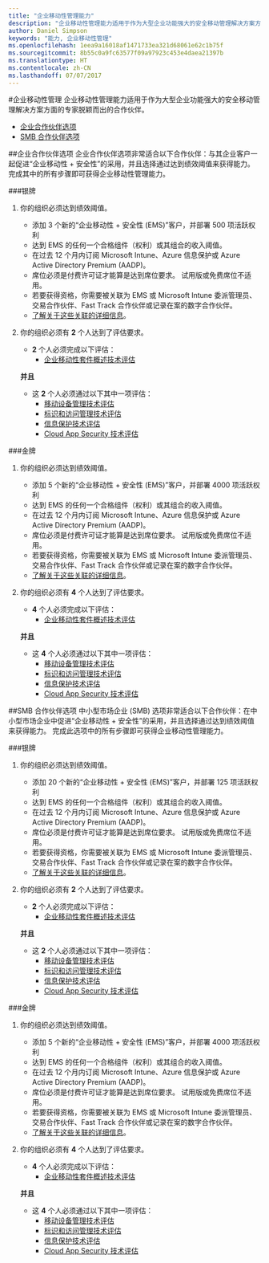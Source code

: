 ```yaml
---
title: "企业移动性管理能力"
description: "企业移动性管理能力适用于作为大型企业功能强大的安全移动管理解决方案方面的专家脱颖而出的合作伙伴。"
author: Daniel Simpson
keywords: "能力, 企业移动性管理"
ms.openlocfilehash: 1eea9a16018af1471733ea321d68061e62c1b75f
ms.sourcegitcommit: 8b55c0a9fc63577f09a97923c453e4daea21397b
ms.translationtype: HT
ms.contentlocale: zh-CN
ms.lasthandoff: 07/07/2017
---
```

#<a name="enterprise-mobility-management"></a>企业移动性管理
企业移动性管理能力适用于作为大型企业功能强大的安全移动管理解决方案方面的专家脱颖而出的合作伙伴。

- [企业合作伙伴选项](#enterprise-partner-option)
- [SMB 合作伙伴选项](#smb-partner-option)


##<a name="enterprise-partner-option"></a>企业合作伙伴选项
企业合作伙伴选项非常适合以下合作伙伴：与其企业客户一起促进“企业移动性 + 安全性”的采用，并且选择通过达到绩效阈值来获得能力。 完成其中的所有步骤即可获得企业移动性管理能力。

###<a name="silver"></a>银牌

1. 你的组织必须达到绩效阈值。

    - 添加 3 个新的“企业移动性 + 安全性 (EMS)”客户，并部署 500 项活跃权利
    - 达到 EMS 的任何一个合格组件（权利）或其组合的收入阈值。
    - 在过去 12 个月内订阅 Microsoft Intune、Azure 信息保护或 Azure Active Directory Premium (AADP)。
    - 席位必须是付费许可证才能算是达到席位要求。 试用版或免费席位不适用。
    - 若要获得资格，你需要被关联为 EMS 或 Microsoft Intune 委派管理员、交易合作伙伴、Fast Track 合作伙伴或记录在案的数字合作伙伴。
    - [了解关于这些关联的详细信息](https://partner.microsoft.com/en-us/membership/digital-partner-of-record)。  
  
2. 你的组织必须有 **2** 个人达到了评估要求。

    - **2** 个人必须完成以下评估：
        - [企业移动性套件概述技术评估](https://partneruniversity.microsoft.com/?whr=uri:MicrosoftAccount&courseId=13914&scoId=pUz3OLLaB_6104778676)

    **并且**

    - 这 **2** 个人必须通过以下其中一项评估：
        - [移动设备管理技术评估](https://partneruniversity.microsoft.com/?whr=uri:MicrosoftAccount&courseId=13916&scoId=QJDTvzLaB_2104778676)
        - [标识和访问管理技术评估](https://partneruniversity.microsoft.com/?whr=uri:MicrosoftAccount&courseId=13915&scoId=bi3tqeLaB_3204778676)
        - [信息保护技术评估](https://partneruniversity.microsoft.com/?whr=uri:MicrosoftAccount&courseId=13917&scoId=Em0uaWMaB_1004778676)
        - [Cloud App Security 技术评估](https://partneruniversity.microsoft.com/?whr=uri:MicrosoftAccount&courseId=13918&scoId=vGoZ9bNaB_8604778676)

###<a name="gold"></a>金牌

1. 你的组织必须达到绩效阈值。

    - 添加 5 个新的“企业移动性 + 安全性 (EMS)”客户，并部署 4000 项活跃权利
    - 达到 EMS 的任何一个合格组件（权利）或其组合的收入阈值。
    - 在过去 12 个月内订阅 Microsoft Intune、Azure 信息保护或 Azure Active Directory Premium (AADP)。
    - 席位必须是付费许可证才能算是达到席位要求。 试用版或免费席位不适用。
    - 若要获得资格，你需要被关联为 EMS 或 Microsoft Intune 委派管理员、交易合作伙伴、Fast Track 合作伙伴或记录在案的数字合作伙伴。
    - [了解关于这些关联的详细信息](https://partner.microsoft.com/en-us/membership/digital-partner-of-record)。  
  
2. 你的组织必须有 **4** 个人达到了评估要求。

    - **4** 个人必须完成以下评估：
        - [企业移动性套件概述技术评估](https://partneruniversity.microsoft.com/?whr=uri:MicrosoftAccount&courseId=13914&scoId=pUz3OLLaB_6104778676)

    **并且**

    - 这 **4** 个人必须通过以下其中一项评估：
        - [移动设备管理技术评估](https://partneruniversity.microsoft.com/?whr=uri:MicrosoftAccount&courseId=13916&scoId=QJDTvzLaB_2104778676)
        - [标识和访问管理技术评估](https://partneruniversity.microsoft.com/?whr=uri:MicrosoftAccount&courseId=13915&scoId=bi3tqeLaB_3204778676)
        - [信息保护技术评估](https://partneruniversity.microsoft.com/?whr=uri:MicrosoftAccount&courseId=13917&scoId=Em0uaWMaB_1004778676)
        - [Cloud App Security 技术评估](https://partneruniversity.microsoft.com/?whr=uri:MicrosoftAccount&courseId=13918&scoId=vGoZ9bNaB_8604778676)
    
##<a name="smb-partner-option"></a>SMB 合作伙伴选项
中小型市场企业 (SMB) 选项非常适合以下合作伙伴：在中小型市场企业中促进“企业移动性 + 安全性”的采用，并且选择通过达到绩效阈值来获得能力。 完成此选项中的所有步骤即可获得企业移动性管理能力。

###<a name="silver"></a>银牌

1. 你的组织必须达到绩效阈值。

    - 添加 20 个新的“企业移动性 + 安全性 (EMS)”客户，并部署 125 项活跃权利
    - 达到 EMS 的任何一个合格组件（权利）或其组合的收入阈值。
    - 在过去 12 个月内订阅 Microsoft Intune、Azure 信息保护或 Azure Active Directory Premium (AADP)。
    - 席位必须是付费许可证才能算是达到席位要求。 试用版或免费席位不适用。
    - 若要获得资格，你需要被关联为 EMS 或 Microsoft Intune 委派管理员、交易合作伙伴、Fast Track 合作伙伴或记录在案的数字合作伙伴。
    - [了解关于这些关联的详细信息](https://partner.microsoft.com/en-us/membership/digital-partner-of-record)。  
  
2. 你的组织必须有 **2** 个人达到了评估要求。

    - **2** 个人必须完成以下评估：
        - [企业移动性套件概述技术评估](https://partneruniversity.microsoft.com/?whr=uri:MicrosoftAccount&courseId=13914&scoId=pUz3OLLaB_6104778676)

    **并且**

    - 这 **2** 个人必须通过以下其中一项评估：
        - [移动设备管理技术评估](https://partneruniversity.microsoft.com/?whr=uri:MicrosoftAccount&courseId=13916&scoId=QJDTvzLaB_2104778676)
        - [标识和访问管理技术评估](https://partneruniversity.microsoft.com/?whr=uri:MicrosoftAccount&courseId=13915&scoId=bi3tqeLaB_3204778676)
        - [信息保护技术评估](https://partneruniversity.microsoft.com/?whr=uri:MicrosoftAccount&courseId=13917&scoId=Em0uaWMaB_1004778676)
        - [Cloud App Security 技术评估](https://partneruniversity.microsoft.com/?whr=uri:MicrosoftAccount&courseId=13918&scoId=vGoZ9bNaB_8604778676)

###<a name="gold"></a>金牌

1. 你的组织必须达到绩效阈值。

    - 添加 5 个新的“企业移动性 + 安全性 (EMS)”客户，并部署 4000 项活跃权利
    - 达到 EMS 的任何一个合格组件（权利）或其组合的收入阈值。
    - 在过去 12 个月内订阅 Microsoft Intune、Azure 信息保护或 Azure Active Directory Premium (AADP)。
    - 席位必须是付费许可证才能算是达到席位要求。 试用版或免费席位不适用。
    - 若要获得资格，你需要被关联为 EMS 或 Microsoft Intune 委派管理员、交易合作伙伴、Fast Track 合作伙伴或记录在案的数字合作伙伴。
    - [了解关于这些关联的详细信息](https://partner.microsoft.com/en-us/membership/digital-partner-of-record)。  
  
2. 你的组织必须有 **4** 个人达到了评估要求。
    
    - **4** 个人必须完成以下评估：
        - [企业移动性套件概述技术评估](https://partneruniversity.microsoft.com/?whr=uri:MicrosoftAccount&courseId=13914&scoId=pUz3OLLaB_6104778676)

    **并且**

    - 这 **4** 个人必须通过以下其中一项评估：
        - [移动设备管理技术评估](https://partneruniversity.microsoft.com/?whr=uri:MicrosoftAccount&courseId=13916&scoId=QJDTvzLaB_2104778676)
        - [标识和访问管理技术评估](https://partneruniversity.microsoft.com/?whr=uri:MicrosoftAccount&courseId=13915&scoId=bi3tqeLaB_3204778676)
        - [信息保护技术评估](https://partneruniversity.microsoft.com/?whr=uri:MicrosoftAccount&courseId=13917&scoId=Em0uaWMaB_1004778676)
        - [Cloud App Security 技术评估](https://partneruniversity.microsoft.com/?whr=uri:MicrosoftAccount&courseId=13918&scoId=vGoZ9bNaB_8604778676)



